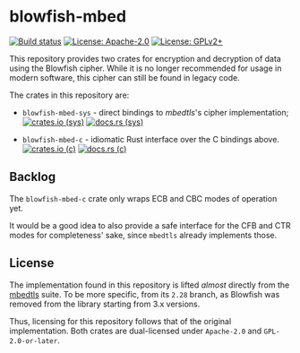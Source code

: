 [apache-badge]: https://img.shields.io/badge/license-Apache--2.0-blue
[apache-link]: LICENSE-APACHE

[gpl-badge]:https://img.shields.io/badge/license-GPLv2%2B-blue
[gpl-link]: LICENSE-GPL

[gha-badge]: https://img.shields.io/github/actions/workflow/status/alexobolev/blowfish-mbed/build.yml
[gha-link]: https://github.com/alexobolev/blowfish-mbed/actions/workflows/build.yml

[crates-c-badge]: https://img.shields.io/crates/v/blowfish-mbed-c.svg
[crates-c-link]: https://crates.io/crates/blowfish-mbed-c

[docs-c-badge]: https://img.shields.io/docsrs/blowfish-mbed-c
[docs-c-link]: https://docs.rs/blowfish-mbed-c/latest/blowfish_mbed_c

[crates-sys-badge]: https://img.shields.io/crates/v/blowfish-mbed-sys.svg
[crates-sys-link]: https://crates.io/crates/blowfish-mbed-sys

[docs-sys-badge]: https://img.shields.io/docsrs/blowfish-mbed-sys
[docs-sys-link]: https://docs.rs/blowfish-mbed-sys/latest/blowfish_mbed_sys


blowfish-mbed
=============

[![Build status][gha-badge]][gha-link]
[![License: Apache-2.0][apache-badge]][apache-link]
[![License: GPLv2+][gpl-badge]][gpl-link]

This repository provides two crates for encryption and decryption of data using
the Blowfish cipher. While it is no longer recommended for usage in modern software,
this cipher can still be found in legacy code.

The crates in this repository are:

* `blowfish-mbed-sys` - direct bindings to *mbedtls*'s cipher implementation;
  [![crates.io (sys)][crates-sys-badge]][crates-sys-link] [![docs.rs (sys)][docs-sys-badge]][docs-sys-link]

* `blowfish-mbed-c` - idiomatic Rust interface over the C bindings above.
  [![crates.io (c)][crates-c-badge]][crates-c-link] [![docs.rs (c)][docs-c-badge]][docs-c-link]

## Backlog

The `blowfish-mbed-c` crate only wraps ECB and CBC modes of operation yet.

It would be a good idea to also provide a safe interface for the CFB and CTR modes
for completeness' sake, since `mbedtls` already implements those.

## License

The implementation found in this repository is lifted *almost* directly from the
[mbedtls](https://github.com/Mbed-TLS/mbedtls) suite. To be more specific, from its
`2.28` branch, as Blowfish was removed from the library starting from 3.x versions.

Thus, licensing for this repository follows that of the original implementation.
Both crates are dual-licensed under `Apache-2.0` and `GPL-2.0-or-later`.

